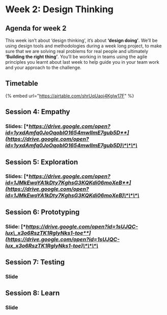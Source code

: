# Week 2: Design Thinking

## **Agenda for week 2**

This week isn’t about ‘design thinking’, it’s about **‘design doing’**. We’ll be using design tools and methodologies during a week long project, to make sure that we are solving real problems for real people and ultimately **‘Building the right thing’**. You’ll be working in teams using the agile principles you learnt about last week to help guide you in your team work and your approach to the challenge.

## Timetable

{% embed url="https://airtable.com/shrUqUaoj4Kglw17F" %}

## **Session 4: Empathy**

### **Slides:** [**https://drive.google.com/open?id=1yxdAmfq0JoOqoblO1654mwIImE7gub5D**](https://drive.google.com/open?id=1yxdAmfq0JoOqoblO1654mwIImE7gub5D)\*\*\*\*

## **Session 5: Exploration**

### **Slides:** [**https://drive.google.com/open?id=1JMkEwoYA1kDty7KghsG3KQKdi06moXeB**](https://drive.google.com/open?id=1JMkEwoYA1kDty7KghsG3KQKdi06moXeB)\*\*\*\*

## **Session 6: Prototyping**

### **Slide:** [**https://drive.google.com/open?id=1sUJQC-lux\_x3o6RszTK1RgIyNks1-toe**](https://drive.google.com/open?id=1sUJQC-lux_x3o6RszTK1RgIyNks1-toe)\*\*\*\*

## **Session 7: Testing**

### **Slide**

## **Session 8: Learn**

### **Slide**


